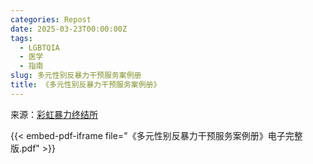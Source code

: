```yaml
---
categories: Repost
date: 2025-03-23T00:00:00Z
tags:
  - LGBTQIA
  - 医学
  - 指南
slug: 多元性别反暴力干预服务案例册
title: 《多元性别反暴力干预服务案例册》
---
```


来源：[彩虹暴力终结所](https://www.tycommonlanguage.com/%E5%BD%A9%E8%99%B9%E6%9A%B4%E5%8A%9B%E7%BB%88%E7%BB%93%E6%89%80)

{{< embed-pdf-iframe file="《多元性别反暴力干预服务案例册》电子完整版.pdf" >}}
